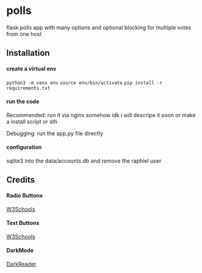 # polls
flask polls app with many options and optional blocking for multiple votes from one host

## Installation
#### create a virtual env 
`python3 -m venv env`
`source env/bin/activate`
`pip install -r requirements.txt`

#### run the code
Recommended: run it via nginx somehow idk
i will descripe it soon or make a install script or sth

Debugging: run the app.py file directly

#### configuration
sqlite3 into the data/accounts.db and remove the raphiel user

## Credits
#### Radio Buttons
<a href="https://www.w3schools.com/howto/howto_css_custom_checkbox.asp">W3Schools</a>

#### Text Buttons
<a href="https://www.w3schools.com/css/css_form.asp">W3Schools</a>

#### DarkMode
<a href="https://github.com/darkreader/darkreader">DarkReader</a>
